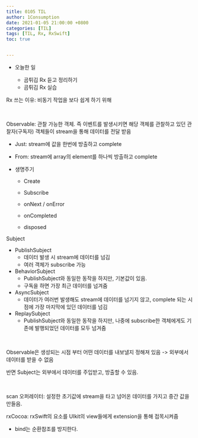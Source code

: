 ```yaml
---
title: 0105 TIL
author: 1Consumption
date: 2021-01-05 21:00:00 +0800
categories: [TIL]
tags: [TIL, Rx, RxSwift]
toc: true


---
```


* 오늘한 일

  * 곰튀김 Rx 듣고 정리하기
  * 곰튀김 Rx 실습

  

Rx 쓰는 이유: 비동기 작업을 보다 쉽게 하기 위해

<br>

Observable: 관찰 가능한 객체. 즉 이벤트를 발생시키면 해당 객체를 관찰하고 있던 관찰자(구독자) 객체들이 stream을 통해 데이터를 전달 받음

* Just: stream에 값을 한번에 방출하고 complete

* From: stream에 array의 element를 하나씩 방출하고 complete

* 생명주기

  * Create

  * Subscribe

  * onNext / onError

  * onCompleted

  * disposed

    

Subject

* PublishSubject
  * 데이터 발생 시 stream에 데이터를 넘김
  * 여러 객체가 subscribe 가능
* BehaviorSubject
  * PublishSubject와 동일한 동작을 하지만, 기본값이 있음.
  * 구독을 하면 가장 최근 데이터를 넘겨줌
* AsyncSubject
  * 데이터가 여러번 발생해도 stream에 데이터를 넘기지 않고, complete 되는 시점에 가장 마지막에 있던 데이터를 넘김
* ReplaySubject
  * PublishSubject와 동일한 동작을 하지만, 나중에 subscribe한 객체에게도 기존에 발행되었던 데이터를 모두 넘겨줌

<br>

Observable은 생성되는 시점 부터 어떤 데이터를 내보낼지 정해져 있음 -> 외부에서 데이터를 받을 수 없음

반면 Subject는 외부에서 데이터를 주입받고, 방출할 수 있음.

<br>

scan 오퍼레이터: 설정한 초기값에 stream을 타고 넘어온 데이터를 가지고 중간 값을 만들음.

rxCocoa: rxSwift의 요소를 UIkit의 view들에게 extension을 통해 접목시켜줌

* bind는 순환참조를 방지한다. 
